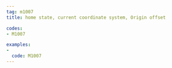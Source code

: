 ```yaml
---
tag: m1007
title: home state, current coordinate system, Origin offset

codes:
- M1007

examples:
-
  code: M1007
---
```

